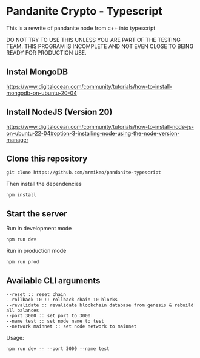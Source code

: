 # Pandanite Crypto - Typescript

This is a rewrite of pandanite node from c++ into typescript

DO NOT TRY TO USE THIS UNLESS YOU ARE PART OF THE TESTING TEAM.  THIS PROGRAM IS INCOMPLETE AND NOT EVEN CLOSE TO BEING READY FOR PRODUCTION USE.

## Instal MongoDB

https://www.digitalocean.com/community/tutorials/how-to-install-mongodb-on-ubuntu-20-04

## Install NodeJS (Version 20)

https://www.digitalocean.com/community/tutorials/how-to-install-node-js-on-ubuntu-22-04#option-3-installing-node-using-the-node-version-manager

## Clone this repository

```
git clone https://github.com/mrmikeo/pandanite-typescript
```

Then install the dependencies

```
npm install
```

## Start the server

Run in development mode

```
npm run dev
```

Run in production mode 

```
npm run prod
```

## Available CLI arguments

```
--reset :: reset chain
--rollback 10 :: rollback chain 10 blocks
--revalidate :: revalidate blockchain database from genesis & rebuild all balances
--port 3000 :: set port to 3000
--name test :: set node name to test
--network mainnet :: set node network to mainnet
```

Usage:
```
npm run dev -- --port 3000 --name test
```